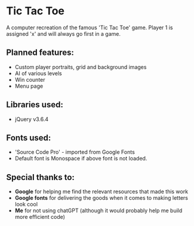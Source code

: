 # Tic Tac Toe

A computer recreation of the famous 'Tic Tac Toe' game. Player 1 is assigned 'x' and will always go first in a game.

## Planned features:

- Custom player portraits, grid and background images
- AI of various levels
- Win counter
- Menu page

## Libraries used:

- jQuery v3.6.4

## Fonts used:

- 'Source Code Pro' - imported from Google Fonts
- Default font is Monospace if above font is not loaded.

## Special thanks to:

- **Google** for helping me find the relevant resources that made this work
- **Google fonts** for delivering the goods when it comes to making letters look cool
- **Me** for not using chatGPT (although it would probably help me build more efficient code)